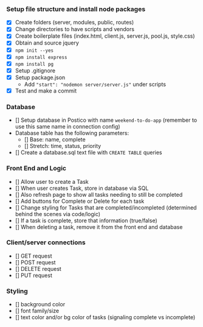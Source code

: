 ### Setup file structure and install node packages
- [x] Create folders (server, modules, public, routes)
- [x] Change directories to have scripts and vendors
- [x] Create boilerplate files (index.html, client.js, server.js, pool.js, style.css)
- [x] Obtain and source jquery
- [x] `npm init --yes`
- [x] `npm install express`
- [x] `npm install pg`
- [x] Setup .gitignore
- [x] Setup package.json
    - Add `"start": "nodemon server/server.js"` under scripts
- [x] Test and make a commit

### Database
- [] Setup database in Postico with name `weekend-to-do-app` (remember to use this same name in connection config)
- Database table has the following parameters:
    - [] Base: name, complete
    - [] Stretch: time, status, priority
- [] Create a database.sql text file with `CREATE TABLE` queries

### Front End and Logic
- [] Allow user to create a Task
- [] When user creates Task, store in database via SQL
- [] Also refresh page to show all tasks needing to still be completed
- [] Add buttons for Complete or Delete for each task
- [] Change styling for Tasks that are completed/incompleted (determined behind the scenes via code/logic)
- [] If a task is complete, store that information (true/false)
- [] When deleting a task, remove it from the front end and database

### Client/server connections
- [] GET request
- [] POST request
- [] DELETE request
- [] PUT request

### Styling
- [] background color
- [] font family/size
- [] text color and/or bg color of tasks (signaling complete vs incomplete)